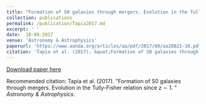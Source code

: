 ```yaml
---
title: "Formation of S0 galaxies through mergers. Evolution in the Tully-Fisher relation since z ∼ 1 "
collection: publications
permalink: /publication/Tapia2017.md
excerpt: ' '
date:  18-08-2017 
venue: 'Astronomy & Astrophysics'
paperurl: 'https://www.aanda.org/articles/aa/pdf/2017/08/aa28821-16.pdf'
citation: 'Tapia et al. (2017). &quot;Formation of S0 galaxies through mergers. Evolution in the Tully-Fisher relation since z ∼ 1 &quot; <i>Astronomy & Astrophysics</i>.'
---
```


[Download paper here](https://arxiv.org/pdf/1806.06070.pdf)

Recommended citation: Tapia et al. (2017). "Formation of S0 galaxies through mergers. Evolution in the Tully-Fisher relation since z ∼ 1. " <i>Astronomy & Astrophysics</i>.
